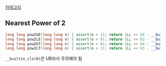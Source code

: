 [카테고리](/README.md)
## Nearest Power of 2
```cpp
long long pow2GE(long long n) { assert(n > 1); return 1LL << 64 - __builtin_clzll(n - 1); }
long long pow2LE(long long n) { assert(n > 0); return 1LL << 63 - __builtin_clzll(n); }
long long pow2GT(long long n) { assert(n > 0); return 1LL << 64 - __builtin_clzll(n); }
long long pow2LT(long long n) { assert(n > 1); return 1LL << 63 - __builtin_clzll(n - 1); }
```
`__builtin_clz(0)`은 UB라서 주의해야 됨   